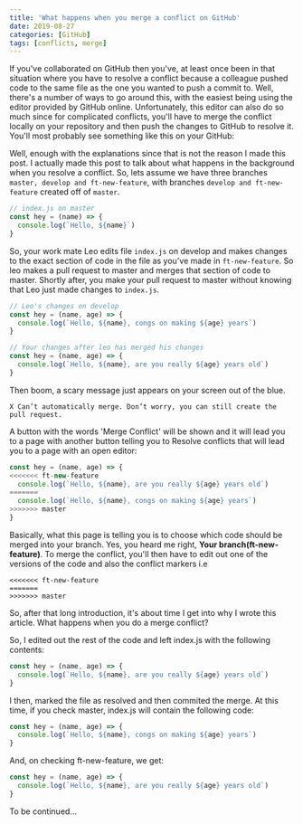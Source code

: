 ```yaml
---
title: 'What happens when you merge a conflict on GitHub'
date: 2019-08-27
categories: [GitHub]
tags: [conflicts, merge]
---
```


If you've collaborated on GitHub then you've, at least once been in that situation where you have to resolve a conflict because a colleague pushed code to the same file as the one you wanted to push a commit to. Well, there's a number of ways to go around this, with the easiest being using the editor provided by GitHub online. Unfortunately, this editor can also do so much since for complicated conflicts, you'll have to merge the conflict locally on your repository and then push the changes to GitHub to resolve it. You'll most probably see something like this on your GitHub:

Well, enough with the explanations since that is not the reason I made this post. I actually made this post to talk about what happens in the background when you resolve a conflict. So, lets assume we have three branches `master, develop and ft-new-feature`, with branches `develop and ft-new-feature` created off of `master`.

```javascript
// index.js on master
const hey = (name) => {
  console.log(`Hello, ${name}`)
}
```
So, your work mate Leo edits file `index.js` on develop and makes changes to the exact section of code in the file as you've made in  `ft-new-feature`. So leo makes a pull request to master and merges that section of code to master. Shortly after, you make your pull request to master without knowing that Leo just made changes to `index.js`.

```javascript
// Leo's changes on develop
const hey = (name, age) => {
  console.log(`Hello, ${name}, congs on making ${age} years`)
}
```

```javascript
// Your changes after leo has merged his changes
const hey = (name, age) => {
  console.log(`Hello, ${name}, are you really ${age} years old`)
}
```

Then boom, a scary message just appears on your screen out of the blue.
```
X Can’t automatically merge. Don’t worry, you can still create the pull request.
```

A button with the words 'Merge Conflict' will be shown and it will lead you to a page with another button telling you to Resolve conflicts that will lead you to a page with an open editor:
```js
const hey = (name, age) => {
<<<<<<< ft-new-feature
  console.log(`Hello, ${name}, are you really ${age} years old`)
=======
  console.log(`Hello, ${name}, congs on making ${age} years`)
>>>>>>> master
}
```
Basically, what this page is telling you is to choose which code should be merged into your branch. Yes, you heard me right, **Your branch(ft-new-feature)**. To merge the conflict, you'll then have to edit out one of the versions of the code and also the conflict markers i.e
```
<<<<<<< ft-new-feature
=======
>>>>>>> master
```

So, after that long introduction, it's about time I get into why I wrote this article. What happens when you do a merge conflict?

So, I edited out the rest of the code and left index.js with the following contents:
```js
const hey = (name, age) => {
  console.log(`Hello, ${name}, are you really ${age} years old`)
}
```
I then, marked the file as resolved and then commited the merge. At this time, if you check master, index.js will contain the following code:
```js
const hey = (name, age) => {
  console.log(`Hello, ${name}, congs on making ${age} years`)
}
```

And, on checking ft-new-feature, we get:
```js
const hey = (name, age) => {
  console.log(`Hello, ${name}, are you really ${age} years old`)
}
```

To be continued...
